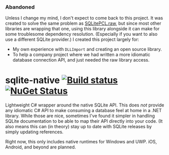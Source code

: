### Abandoned
Unless I change my mind, I don't expect to come back to this project. It was created to solve the same problem as [SQLitePCL.raw](https://github.com/ericsink/SQLitePCL.raw), but since most other libraries are wrapping that one, using this library alongside it can make for some troublesome dependency resolution. (Especially if you want to also use a different SQLite provider.) I created this project largely for:
* My own experience with `DLLImport` and creating an open source library.
* To help a company project where we had written a more idiomatic database connection API, and just needed the raw library access.


# sqlite-native  [![Build status](https://ci.appveyor.com/api/projects/status/duwn5reoawrc60yx?svg=true)](https://ci.appveyor.com/project/adamhewitt627/sqlite-native) [![NuGet Status](http://img.shields.io/nuget/v/SqliteNative.NET.svg?style=flat)](https://www.nuget.org/packages/SqliteNative.NET/)
Lightweight C# wrapper around the native SQLite API. This does *not* provide any idiomatic C# API to make consuming a database feel at home in a .NET library. While those are nice, sometimes I've found it simpler in handling SQLite documentation to be able to map their API directly into your code. (It also means this can (in theory) stay up to date with SQLite releases by simply updating references.

Right now, this only includes native runtimes for Windows and UWP. iOS, Android, and beyond are planned.
